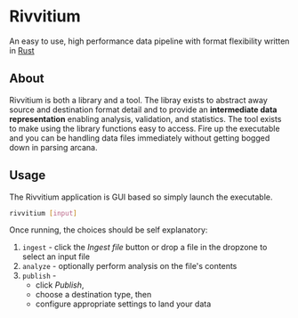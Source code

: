 # Rivvitium

An easy to use, high performance data pipeline with format flexibility written in [Rust](https://www.rust-lang.org/)

## About

Rivvitium is both a library and a tool.  The libray exists to abstract away source and destination format detail and to provide an 
**intermediate data representation** enabling analysis, validation, and statistics.
The tool exists to make using the library functions easy to access.
Fire up the executable and you can be handling data files immediately
without getting bogged down in parsing arcana.

<!---
This is how you can use comments in markdown.

### Installation

This is a link [crates.io](https://crates.io/crates/jsrmx) blah blah

```bash
cargo install jsrmx
```

Then `jsrmx` is executable from your shell

```bash
jsrmx --help
```
-->

## Usage

The Rivvitium application is GUI based so simply launch the executable.

```sh
rivvitium [input]
```
Once running, the choices should be self explanatory:

1. `ingest`   - click the *Ingest file* button or drop a file in the dropzone to select an input file
2. `analyze`  - optionally perform analysis on the file's contents
3. `publish`  - 
	* click *Publish*, 
	* choose a destination type, then
	* configure appropriate settings to land your data


